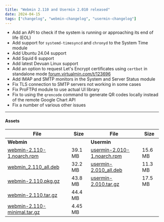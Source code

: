 ```yaml
---
title: "Webmin 2.110 and Usermin 2.010 released"
date: 2024-04-15
tags: ["changelog", "webmin-changelog", "usermin-changelog"]
---
```

* Add an API to check if the system is running or approaching its end of life (EOL)
* Add support for `systemd-timesyncd` and `chronyd` to the System Time module
* Add Ubuntu 24.04 support
* Add Squid 6 support
* Add latest Devuan Linux support
* Add an option to request Let's Encrypt certificates using `certbot` in standalone mode [forum.virtualmin.com/t/123696](http://forum.virtualmin.com/t/webmin-ssl-certificate-with-lets-encrypt-directly-obtain-certificate-without-requiring-apache-or-nginx/123696/)
* Add IMAP and SMTP monitors in the System and Server Status module
* Fix TLS connection to SMTP servers not working in some cases
* Fix ProFTPd module to use actual UI library
* Fix to using the `qrencode` command to generate QR codes locally instead of the remote Google Chart API
* Fix a number of various other issues

---

#### Assets

| File                       | Size | File                       | Size |
| -------------------------- | -----| -------------------------- | ---- |
| **Webmin**                 |      | **Usermin**                |      |
|[webmin-2.110-1.noarch.rpm](https://github.com/webmin/webmin/releases/download/2.110/webmin-2.110-1.noarch.rpm) | 39.1 MB | [usermin-2.010-1.noarch.rpm](https://github.com/webmin/usermin/releases/download/2.010/usermin-2.010-1.noarch.rpm)    | 15.6 MB |
|[webmin_2.110_all.deb](https://github.com/webmin/webmin/releases/download/2.110/webmin_2.110_all.deb)           | 32.2 MB | [usermin-2.010_all.deb](https://github.com/webmin/usermin/releases/download/2.010/usermin_2.010_all.deb)              | 11.3 MB |
|[webmin-2.110.pkg.gz](https://github.com/webmin/webmin/releases/download/2.110/webmin-2.110.pkg.gz)             | 43.8 MB | [usermin-2.010.tar.gz](https://github.com/webmin/usermin/releases/download/2.010/usermin-2.010.tar.gz)                | 17.5 MB |
|[webmin-2.110.tar.gz](https://github.com/webmin/webmin/releases/download/2.110/webmin-2.110.tar.gz)             | 44.4 MB | | |
|[webmin-2.110-minimal.tar.gz](https://github.com/webmin/webmin/releases/download/2.110/webmin-2.110-minimal.tar.gz) | 4.45 MB | |
